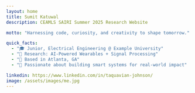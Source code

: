 ```yaml
---
layout: home
title: Sumit Katuwal
description: CEAMLS SAIRI Summer 2025 Research Website

motto: "Harnessing code, curiosity, and creativity to shape tomorrow."

quick_facts:
  - "🎓 Junior, Electrical Engineering @ Example University"
  - "🔬 Research: AI-Powered Wearables + Signal Processing"
  - "📍 Based in Atlanta, GA"
  - "🚀 Passionate about building smart systems for real-world impact"

linkedin: https://www.linkedin.com/in/taquavian-johnson/
image: /assets/images/me.jpg
---
```


